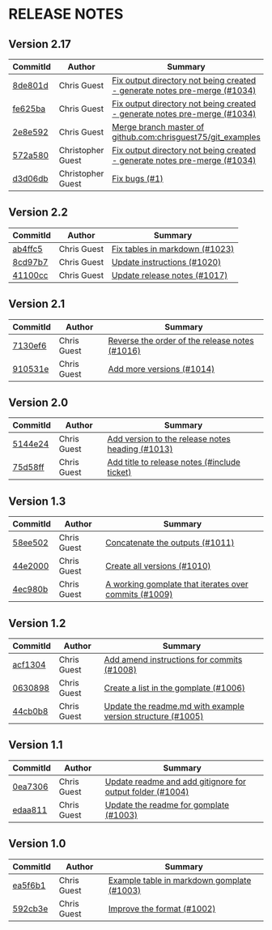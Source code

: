 # RELEASE NOTES
## Version 2.17

| CommitId      | Author        | Summary       |
| ------------- | ------------- | ------------- |
|[8de801d](https://github.com/chrisguest75/git_examples/commit/8de801d) |  Chris Guest | [ Fix output directory not being created - generate notes pre-merge (#1034)](https://cnissues.atlassian.net/browse/LGH-1034) |
|[fe625ba](https://github.com/chrisguest75/git_examples/commit/fe625ba) |  Chris Guest | [ Fix output directory not being created - generate notes pre-merge (#1034)](https://cnissues.atlassian.net/browse/LGH-1034) |
|[2e8e592](https://github.com/chrisguest75/git_examples/commit/2e8e592) |  Chris Guest | [ Merge branch master of github.com:chrisguest75/git_examples](https://cnissues.atlassian.net/browse/LGH-) |
|[572a580](https://github.com/chrisguest75/git_examples/commit/572a580) |  Christopher Guest | [ Fix output directory not being created - generate notes pre-merge (#1034)](https://cnissues.atlassian.net/browse/LGH-1034) |
|[d3d06db](https://github.com/chrisguest75/git_examples/commit/d3d06db) |  Christopher Guest | [ Fix bugs (#1)](https://cnissues.atlassian.net/browse/LGH-1) |


## Version 2.2

| CommitId      | Author        | Summary       |
| ------------- | ------------- | ------------- |
|[ab4ffc5](https://github.com/chrisguest75/git_examples/commit/ab4ffc5) |  Chris Guest | [ Fix tables in markdown (#1023)](https://cnissues.atlassian.net/browse/LGH-1023) |
|[8cd97b7](https://github.com/chrisguest75/git_examples/commit/8cd97b7) |  Chris Guest | [ Update instructions (#1020)](https://cnissues.atlassian.net/browse/LGH-1020) |
|[41100cc](https://github.com/chrisguest75/git_examples/commit/41100cc) |  Chris Guest | [ Update release notes (#1017)](https://cnissues.atlassian.net/browse/LGH-1017) |


## Version 2.1

| CommitId      | Author        | Summary       |
| ------------- | ------------- | ------------- |
|[7130ef6](https://github.com/chrisguest75/git_examples/commit/7130ef6) |  Chris Guest | [ Reverse the order of the release notes (#1016)](https://cnissues.atlassian.net/browse/LGH-1016) |
|[910531e](https://github.com/chrisguest75/git_examples/commit/910531e) |  Chris Guest | [ Add more versions  (#1014)](https://cnissues.atlassian.net/browse/LGH-1014) |


## Version 2.0

| CommitId      | Author        | Summary       |
| ------------- | ------------- | ------------- |
|[5144e24](https://github.com/chrisguest75/git_examples/commit/5144e24) |  Chris Guest | [ Add version to the release notes heading (#1013)](https://cnissues.atlassian.net/browse/LGH-1013) |
|[75d58ff](https://github.com/chrisguest75/git_examples/commit/75d58ff) |  Chris Guest | [ Add title to release notes (#include ticket)](https://cnissues.atlassian.net/browse/LGH-) |


## Version 1.3

| CommitId      | Author        | Summary       |
| ------------- | ------------- | ------------- |
|[58ee502](https://github.com/chrisguest75/git_examples/commit/58ee502) |  Chris Guest | [ Concatenate the outputs (#1011)](https://cnissues.atlassian.net/browse/LGH-1011) |
|[44e2000](https://github.com/chrisguest75/git_examples/commit/44e2000) |  Chris Guest | [ Create all versions (#1010)](https://cnissues.atlassian.net/browse/LGH-1010) |
|[4ec980b](https://github.com/chrisguest75/git_examples/commit/4ec980b) |  Chris Guest | [ A working gomplate that iterates over commits (#1009)](https://cnissues.atlassian.net/browse/LGH-1009) |


## Version 1.2

| CommitId      | Author        | Summary       |
| ------------- | ------------- | ------------- |
|[acf1304](https://github.com/chrisguest75/git_examples/commit/acf1304) |  Chris Guest | [ Add amend instructions for commits (#1008)](https://cnissues.atlassian.net/browse/LGH-1008) |
|[0630898](https://github.com/chrisguest75/git_examples/commit/0630898) |  Chris Guest | [ Create a list in the gomplate (#1006)](https://cnissues.atlassian.net/browse/LGH-1006) |
|[44cb0b8](https://github.com/chrisguest75/git_examples/commit/44cb0b8) |  Chris Guest | [ Update the readme.md with example version structure (#1005)](https://cnissues.atlassian.net/browse/LGH-1005) |


## Version 1.1

| CommitId      | Author        | Summary       |
| ------------- | ------------- | ------------- |
|[0ea7306](https://github.com/chrisguest75/git_examples/commit/0ea7306) |  Chris Guest | [ Update readme and add gitignore for output folder (#1004)](https://cnissues.atlassian.net/browse/LGH-1004) |
|[edaa811](https://github.com/chrisguest75/git_examples/commit/edaa811) |  Chris Guest | [ Update the readme for gomplate (#1003)](https://cnissues.atlassian.net/browse/LGH-1003) |


## Version 1.0

| CommitId      | Author        | Summary       |
| ------------- | ------------- | ------------- |
|[ea5f6b1](https://github.com/chrisguest75/git_examples/commit/ea5f6b1) |  Chris Guest | [ Example table in markdown gomplate (#1003)](https://cnissues.atlassian.net/browse/LGH-1003) |
|[592cb3e](https://github.com/chrisguest75/git_examples/commit/592cb3e) |  Chris Guest | [ Improve the format (#1002)](https://cnissues.atlassian.net/browse/LGH-1002) |



